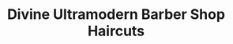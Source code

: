 ---
title: "Divine Ultramodern Barber Shop Haircuts"
url: /spartanburg/divine-ultramodern-barber-shop-haircuts/
shop: Friseur
---
